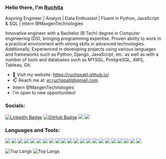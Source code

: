 ### Hello there, I'm [Ruchita](https://ruchspatil.github.io/)
Aspiring Engineer | Analyst | Data Enthusiast | Fluent in Python, JavaScript & SQL | Intern @MaxgenTechnologies

Innovative engineer with a Bachelor (B.Tech) degree in Computer engineering (DS), bringing programming expertise. Proven ability to work in a practical environment with strong skills in advanced technologies. Additionally, Experienced in developing projects using various languages and frameworks such as Python, Django, JavaScript, etc. as well as with a number of tools and databases such as MYSQL, PostgreSQL, AWS, Tableau, Git.

- :paperclip: Visit my website: <a href="https://ruchspatil.github.io/" target="blank">https://ruchspatil.github.io/</a>
- :mailbox: Reach me at: <a href="mailto: er.ruchspatil@gmail.com">er.ruchspatil@gmail.com</a>
- Intern @MaxgenTechnologies
- I'm open to new opportunities!
                                                                                                

<h3 align="left">Socials:</h3>
<p align="left">
<a href="https://www.linkedin.com/in/ruchspatil" target="blank">  <img src="https://img.shields.io/badge/LinkedIn-blue?style=for-the-badge&logo=linkedin&logoColor=white" alt="LinkedIn Badge"/></a>
  <a href="http://www.github.com/ruchspatil" target="blank"><img src="https://img.shields.io/badge/GitHub-grey?style=for-the-badge&logo=github&logoColor=white" alt="GitHub Badge"/></a>
   <a href="https://www.hackerrank.com/ruchspatil?hr_r=1" target="blank"><img src="https://img.shields.io/badge/-Hackerrank-2EC866?style=for-the-badge&logo=HackerRank&logoColor=white" alt=" "/></a>
  <a href="https://ruchspatil.github.io/" target="blank"><img src="https://img.shields.io/badge/website-000000?style=for-the-badge&logo=About.me&logoColor=white" alt=" "/></a>
</p>

<h3 align="left">Languages and Tools:</h3>
<p align="left">
<img src="https://img.shields.io/badge/Python-FFD43B?style=for-the-badge&logo=python&logoColor=blue"/>
<img src="https://img.shields.io/badge/Numpy-777BB4?style=for-the-badge&logo=numpy&logoColor=white"/>
<img src="https://img.shields.io/badge/Pandas-2C2D72?style=for-the-badge&logo=pandas&logoColor=white"/>
<img src="https://img.shields.io/badge/SciPy-654FF0?style=for-the-badge&logo=SciPy&logoColor=white"/>
<img src="https://img.shields.io/badge/Plotly-239120?style=for-the-badge&logo=plotly&logoColor=white">
<img src="https://img.shields.io/badge/mysql-%2300f.svg?style=for-the-badge&logo=mysql&logoColor=white"/>
<img src="https://img.shields.io/badge/MongoDB-4EA94B?style=for-the-badge&logo=mongodb&logoColor=white"/>
<img src="https://img.shields.io/badge/SQLite-07405E?style=for-the-badge&logo=sqlite&logoColor=white"/>
<img src="https://img.shields.io/badge/C%2B%2B-00599C?style=for-the-badge&logo=c%2B%2B&logoColor=white"/>
<img src="https://img.shields.io/badge/HTML5-E34F26?style=for-the-badge&logo=html5&logoColor=white"/>
<img src="https://img.shields.io/badge/CSS3-1572B6?style=for-the-badge&logo=css3&logoColor=white"/>
<img src="https://img.shields.io/badge/JavaScript-323330?style=for-the-badge&logo=javascript&logoColor=F7DF1E"/>
<img src="https://img.shields.io/badge/Google%20Analytics-E37400?style=for-the-badge&logo=google%20analytics&logoColor=white"/>
<img src="https://img.shields.io/badge/django%20rest-ff1709?style=for-the-badge&logo=django&logoColor=white">
<img src="https://img.shields.io/badge/Flask-000000?style=for-the-badge&logo=flask&logoColor=white">
<img src="https://img.shields.io/badge/GitHub%20Pages-222222?style=for-the-badge&logo=GitHub%20Pages&logoColor=white">
<img src="https://img.shields.io/badge/Jupyter-F37626.svg?&style=for-the-badge&logo=Jupyter&logoColor=white">
<img src="https://img.shields.io/badge/PowerBI-F2C811?style=for-the-badge&logo=Power%20BI&logoColor=white">
<img src="https://img.shields.io/badge/Netlify-00C7B7?style=for-the-badge&logo=netlify&logoColor=white"/>
<img src="https://img.shields.io/badge/Amazon_AWS-FF9900?style=for-the-badge&logo=amazonaws&logoColor=white"/>
<img src="https://img.shields.io/badge/Microsoft_Excel-217346?style=for-the-badge&logo=microsoft-excel&logoColor=white"/>
<img src="https://img.shields.io/badge/Visual_Studio_Code-0078D4?style=for-the-badge&logo=visual%20studio%20code&logoColor=white"/>

</p>


![Top Langs](https://github-readme-stats.vercel.app/api/top-langs/?username=ruchspatil&layout=compact)
![Top Langs](https://github-readme-streak-stats.herokuapp.com/?user={ruchspatil})


